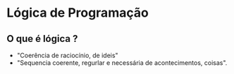 # Lógica de Programação

## O que é lógica ?

* "Coerência de raciocínio, de ideis"
* "Sequencia coerente, regurlar e necessária de acontecimentos, coisas".